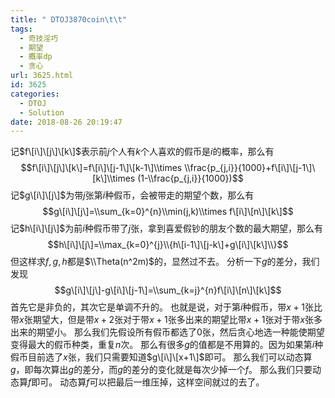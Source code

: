 ```yaml
---
title: " DTOJ3870coin\t\t"
tags:
  - 奇技淫巧
  - 期望
  - 概率dp
  - 贪心
url: 3625.html
id: 3625
categories:
  - DTOJ
  - Solution
date: 2018-08-26 20:19:47
---
```


记$f\[i\]\[j\]\[k\]$表示前$j$个人有$k$个人喜欢的假币是$i$的概率，那么有 $$f\[i\]\[j\]\[k\]=f\[i\]\[j-1\]\[k-1\]\\times \\frac{p_{j,i}}{1000}+f\[i\]\[j-1\]\[k\]\\times (1-\\frac{p_{j,i}}{1000})$$ 记$g\[i\]\[j\]$为带$j$张第$i$种假币，会被带走的期望个数，那么有 $$g\[i\]\[j\]=\\sum_{k=0}^{n}\\min(j,k)\\times f\[i\]\[n\]\[k\]$$ 记$h\[i\]\[j\]$为前$i$种假币带了$j$张，拿到喜爱假钞的朋友个数的最大期望，那么有 $$h\[i\]\[j\]=\\max_{k=0}^{j}\\{h\[i-1\]\[j-k\]+g\[i\]\[k\]\\}$$ 但这样求$f,g,h$都是$\\Theta(n^2m)$的，显然过不去。 分析一下$g$的差分，我们发现 $$g\[i\]\[j\]-g\[i\]\[j-1\]=\\sum_{k=j}^{n}f\[i\]\[n\]\[k\]$$ 首先它是非负的，其次它是单调不升的。 也就是说，对于第$i$种假币，带$x+1$张比带$x$张期望大，但是带$x+2$张对于带$x+1$张多出来的期望比带$x+1$张对于带$x$张多出来的期望小。 那么我们先假设所有假币都选了$0$张，然后贪心地选一种能使期望变得最大的假币种类，重复$n$次。 那么有很多$g$的值都是不用算的。因为如果第$i$种假币目前选了$x$张，我们只需要知道$g\[i\]\[x+1\]$即可。 那么我们可以动态算$g$，即每次算出$g$的差分，而$g$的差分的变化就是每次少掉一个$f$。 那么我们只要动态算$f$即可。 动态算$f$可以把最后一维压掉，这样空间就过的去了。